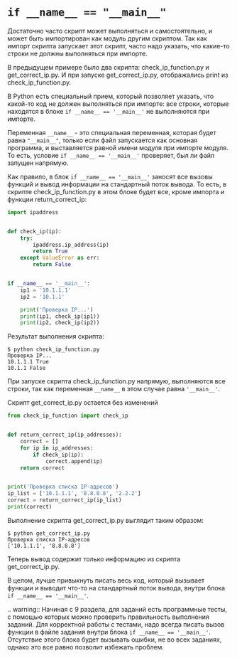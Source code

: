 # `if __name__ == "__main__"`

Достаточно часто скрипт может выполняться и самостоятельно, и может быть
импортирован как модуль другим скриптом.
Так как импорт скрипта запускает этот скрипт, часто надо указать,
что какие-то строки не должны выполняться при импорте.

В предыдущем примере было два скрипта: check_ip_function.py и get_correct_ip.py.
И при запуске get_correct_ip.py, отображались print из check_ip_function.py.


В Python есть специальный прием, который позволяет указать, что какой-то
код не должен выполняться при импорте: все строки, которые находятся
в блоке `if __name__ == '__main__'` не выполняются при импорте.

Переменная `__name__` - это специальная переменная, которая будет
равна `"__main__"`, только если файл запускается как основная программа, и
выставляется равной имени модуля при импорте модуля.
То есть, условие `if __name__ == '__main__'` проверяет, был ли
файл запущен напрямую.


Как правило, в блок `if __name__ == '__main__'` заносят все вызовы функций
и вывод информации на стандартный поток вывода.
То есть, в скрипте check_ip_function.py в этом блоке будет все, кроме импорта
и функции return_correct_ip:

```python
import ipaddress


def check_ip(ip):
    try:
        ipaddress.ip_address(ip)
        return True
    except ValueError as err:
        return False


if __name__ == '__main__':
    ip1 = '10.1.1.1'
    ip2 = '10.1.1'

    print('Проверка IP...')
    print(ip1, check_ip(ip1))
    print(ip2, check_ip(ip2))
```


Результат выполнения скрипта:

```
$ python check_ip_function.py
Проверка IP...
10.1.1.1 True
10.1.1 False
```

При запуске скрипта check_ip_function.py напрямую, выполняются все строки,
так как переменная `__name__` в этом случае равна `'__main__'`.

Скрипт get_correct_ip.py остается без изменений

```python
from check_ip_function import check_ip


def return_correct_ip(ip_addresses):
    correct = []
    for ip in ip_addresses:
        if check_ip(ip):
            correct.append(ip)
    return correct


print('Проверка списка IP-адресов')
ip_list = ['10.1.1.1', '8.8.8.8', '2.2.2']
correct = return_correct_ip(ip_list)
print(correct)
```


Выполнение скрипта get_correct_ip.py выглядит таким образом:

```
$ python get_correct_ip.py
Проверка списка IP-адресов
['10.1.1.1', '8.8.8.8']
```

Теперь вывод содержит только информацию из скрипта get_correct_ip.py.


В целом, лучше привыкнуть писать весь код, который вызывает функции и
выводит что-то на стандартный поток вывода, внутри блока
`if __name__ == '__main__'`.

.. warning::
Начиная с 9 раздела, для заданий есть программные тесты,
с помощью которых можно проверить правильность выполнения заданий.
Для корректной работы с тестами, надо всегда писать вызов функции
в файле задания внутри блока `if __name__ == '__main__'`.
Отсутствие этого блока будет вызывать ошибки, не во всех заданиях,
однако это все равно позволит избежать проблем.
